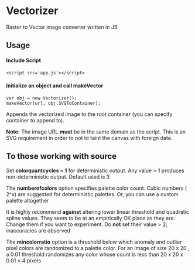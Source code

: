 # Vectorizer
Raster to Vector image converter written in JS
## Usage 
#### Include Script
```
<script src='app.js'></script>
```
#### Initialize an object and call makeVector 

```
var obj = new Vectorizer();
makeVector(url, obj.SVGToContainer);

```
Appends the vectorized image to the root container (you can specify container to append to).

**Note:** The image URL **must** be in the same domain as the script. This is an SVG requirement in order to not to taint the canvas with foreign data.

## To those working with source

Set **colorquantcycles = 1** for deterministic output. Any value > 1 produces non-deterministic output. Default used is 3

The **numberofcolors** option specifies palette color count. Cubic numbers ( 2^x) are suggested for deterministic palettes. Or, you can use a custom palette altogether

It is highly recommend **against**  altering lower linear threshold and quadratic spline values. They seem to be at an empirically OK place as they are. Change them if you want to experiment. Do **not** set their value > 2; inaccuracies are observed

The **mincolorratio** option is a threshold below which anomaly and outlier pixel colors are randomized to a palette color. For an image of size 20 x 20 , a 0.01 threshold randomizes any color whose count is less than 20 x 20 x 0.01 = 4 pixels 










